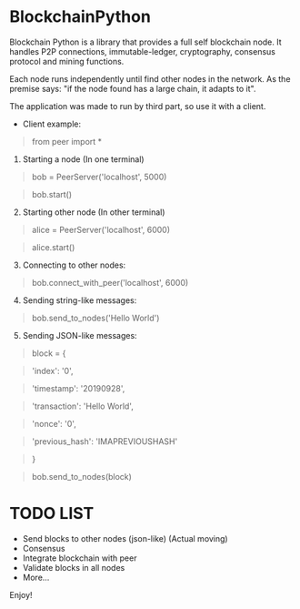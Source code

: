 # BlockchainPython

Blockchain Python is a library that provides a full self blockchain node. It
handles P2P connections, immutable-ledger, cryptography, consensus protocol and
mining functions.

Each node runs independently until find other nodes in the network. As the
premise says: "if the node found has a large chain, it adapts to it".

The application was made to run by third part, so use it with a client.

- Client example:

> from peer import *

1) Starting a node (In one terminal)

> bob = PeerServer('localhost', 5000)

> bob.start()

2) Starting other node (In other terminal)

> alice = PeerServer('localhost', 6000)

> alice.start()

3) Connecting to other nodes:

> bob.connect_with_peer('localhost', 6000)

4) Sending string-like messages:

> bob.send_to_nodes('Hello World')

5) Sending JSON-like messages:

> block = {

>    'index': '0',

>    'timestamp': '20190928',

>    'transaction': 'Hello World',

>    'nonce': '0',

>    'previous_hash': 'IMAPREVIOUSHASH'

> }

> bob.send_to_nodes(block)

# TODO LIST

- Send blocks to other nodes (json-like) (Actual moving)
- Consensus
- Integrate blockchain with peer
- Validate blocks in all nodes
- More...

Enjoy!
